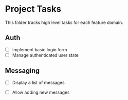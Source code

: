 # Project Tasks

This folder tracks high level tasks for each feature domain.

## Auth
- [ ] Implement basic login form
- [ ] Manage authenticated user state

## Messaging
- [ ] Display a list of messages
- [ ] Allow adding new messages

